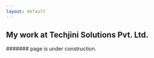 ```yaml
---
layout: default
---
```


## My work at Techjini Solutions Pvt. Ltd.

####### page is under construction.
